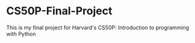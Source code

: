 # CS50P-Final-Project
This is my final project for Harvard's CS50P: Introduction to programming with Python
